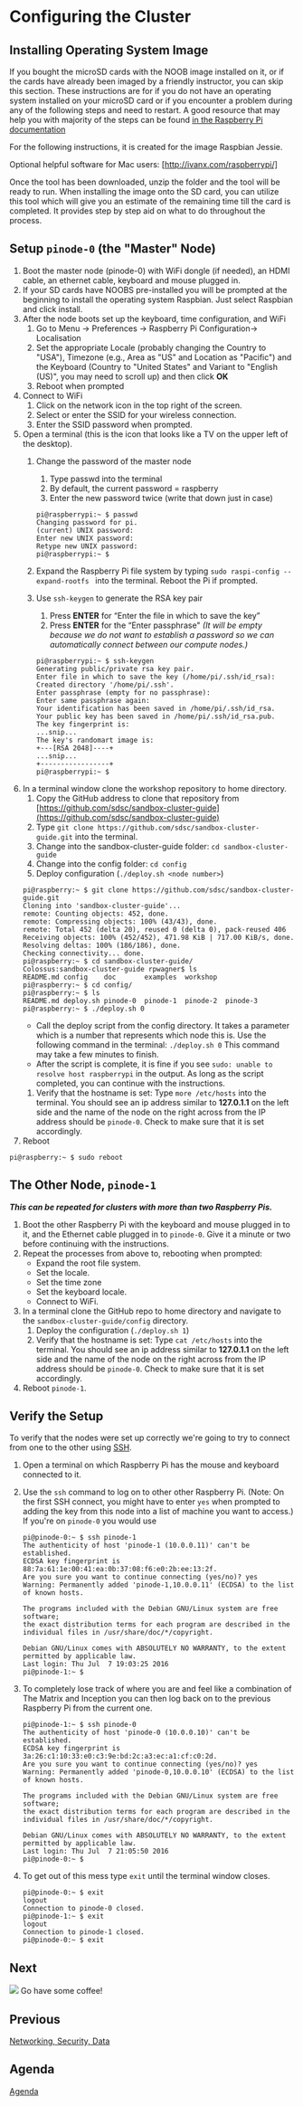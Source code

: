 # Configuring the Cluster

## Installing Operating System Image

If you bought the microSD cards with the NOOB image installed on it,
or if the cards have already been imaged by a friendly instructor, you
can skip this section. These instructions are for if you do
not have an operating system installed on your microSD card or if you
encounter a problem during any of the following steps and need to
restart. A good resource that may help you with majority of the steps
can be found
[in the Raspberry Pi documentation](https://www.raspberrypi.org/documentation/installation/installing-images/README.md)

For the following instructions, it is created for the image Raspbian Jessie.

Optional helpful software for Mac users: [http://ivanx.com/raspberrypi/]

Once the tool has been downloaded, unzip the folder and the tool will
be ready to run. When installing the image onto the SD card, you can
utilize this tool which will give you an estimate of the remaining
time till the card is completed. It provides step by step aid on what
to do throughout the process.

## Setup `pinode-0` (the "Master" Node)

1. Boot the master node (pinode-0) with WiFi dongle (if needed), an HDMI cable, an ethernet cable, keyboard and mouse plugged in. 
1. If your SD cards have NOOBS pre-installed you will be prompted at the
beginning to install the operating system Raspbian. Just select
Raspbian and click install.
1. After the node boots set up the keyboard, time configuration, and WiFi
   1. Go to Menu -> Preferences -> Raspberry Pi Configuration-> Localisation
   1. Set the appropriate Locale (probably changing the Country to "USA"), Timezone (e.g., Area as "US" and Location as "Pacific") and the Keyboard (Country to "United States" and Variant to "English (US)", you may need to scroll up) and then click **OK**
   1. Reboot when prompted
1. Connect to WiFi
   1. Click on the network icon in the top right of the screen.
   1. Select or enter the SSID for your wireless connection.
   1. Enter the SSID password when prompted.
1. Open a terminal (this is the icon that looks like a TV on the upper
   left of the desktop).
   1. Change the password of the master node
      1. Type passwd into the terminal
      1. By default, the current password = raspberry 
      1. Enter the new password twice (write that down just in case)

      ```
      pi@raspberrypi:~ $ passwd
      Changing password for pi.
      (current) UNIX password:
      Enter new UNIX password:
      Retype new UNIX password:
      pi@raspberrypi:~ $
      ```

   1. Expand the Raspberry Pi file system by typing `sudo raspi-config
    --expand-rootfs ` into the terminal. Reboot the Pi if prompted.
   1. Use `ssh-keygen` to generate the RSA key pair
      1. Press **ENTER** for “Enter the file in which to save the key”
      1. Press **ENTER** for the “Enter passphrase" _(It will be empty
      because we do not want to establish a password so we can
      automatically connect between our compute nodes.)_
      ```
      pi@raspberrypi:~ $ ssh-keygen 
      Generating public/private rsa key pair.
      Enter file in which to save the key (/home/pi/.ssh/id_rsa): 
      Created directory '/home/pi/.ssh'.
      Enter passphrase (empty for no passphrase): 
      Enter same passphrase again: 
      Your identification has been saved in /home/pi/.ssh/id_rsa.
      Your public key has been saved in /home/pi/.ssh/id_rsa.pub.
      The key fingerprint is:
      ...snip...
      The key's randomart image is:
      +---[RSA 2048]----+
      ...snip...
      +-----------------+
      pi@raspberrypi:~ $ 
      ```
  1. In a terminal window clone the workshop repository to home directory.
     1. Copy the GitHub address to clone that repository from [https://github.com/sdsc/sandbox-cluster-guide](https://github.com/sdsc/sandbox-cluster-guide)
     1. Type `git clone https://github.com/sdsc/sandbox-cluster-guide.git`  into the terminal.
     1. Change into the sandbox-cluster-guide folder:  `cd sandbox-cluster-guide`
     1. Change into the config folder: `cd config`
     1. Deploy configuration (`./deploy.sh <node number>`)
     ```
     pi@raspberry:~ $ git clone https://github.com/sdsc/sandbox-cluster-guide.git
     Cloning into 'sandbox-cluster-guide'...
     remote: Counting objects: 452, done.
     remote: Compressing objects: 100% (43/43), done.
     remote: Total 452 (delta 20), reused 0 (delta 0), pack-reused 406
     Receiving objects: 100% (452/452), 471.98 KiB | 717.00 KiB/s, done.
     Resolving deltas: 100% (186/186), done.
     Checking connectivity... done.
     pi@raspberry:~ $ cd sandbox-cluster-guide/
     Colossus:sandbox-cluster-guide rpwagner$ ls
     README.md config    doc       examples  workshop
     pi@raspberry:~ $ cd config/
     pi@raspberry:~ $ ls
     README.md deploy.sh pinode-0  pinode-1  pinode-2  pinode-3
     pi@raspberry:~ $ ./deploy.sh 0
     ```
     * Call the deploy script from the config directory. It takes a parameter which is a number that represents which node this is. Use the following command in the terminal:  `./deploy.sh 0` This command may take a few minutes to finish.
     * After the script is complete, it is fine if you see `sudo: unable to resolve host raspberrypi` in the output. As long as the script completed, you can continue with the instructions.
     1. Verify that the hostname is set: Type `more /etc/hosts` into the terminal.  You should see an ip address similar to **127.0.1.1** on the left side and the name of the node on the right across from the IP address should be `pinode-0`. Check to make sure that it is set accordingly.
1. Reboot
```
pi@raspberry:~ $ sudo reboot
```

## The Other Node, `pinode-1`

**_This can be repeated for clusters with more than two Raspberry Pis._**

1. Boot the other Raspberry Pi with the keyboard and mouse plugged in
   to it, and the Ethernet cable plugged in to `pinode-0`. Give it a
   minute or two before continuing with the instructions.
1. Repeat the processes from above to, rebooting when prompted:
   * Expand the root file system.
   * Set the locale.
   * Set the time zone
   * Set the keyboard locale.
   * Connect to WiFi.
1. In a terminal clone the GitHub repo to home directory and navigate
   to the `sandbox-cluster-guide/config` directory.
   1. Deploy the configuration (`./deploy.sh 1`)
   1. Verify that the hostname is set:
      Type `cat /etc/hosts` into the terminal.  You should see an ip address similar to **127.0.1.1** on the left side and the name of the node on the right across from the IP address should be `pinode-0`. Check to make sure that it is set accordingly.
1. Reboot `pinode-1`.

## Verify the Setup

To verify that the nodes were set up correctly we're going to try to
connect from one to the other using [SSH](https://www.raspberrypi.org/documentation/remote-access/ssh/).

1. Open a terminal on which Raspberry Pi has the mouse and keyboard
connected to it.
1. Use the `ssh` command to log on to other other Raspberry Pi. (Note:
On the first SSH connect, you might have to enter `yes` when prompted
to adding the key from this node into a list of machine you want to
access.) If you're on `pinode-0` you would use

    ```
    pi@pinode-0:~ $ ssh pinode-1
    The authenticity of host 'pinode-1 (10.0.0.11)' can't be established.
    ECDSA key fingerprint is 88:7a:61:1e:00:41:ea:0b:37:08:f6:e0:2b:ee:13:2f.
    Are you sure you want to continue connecting (yes/no)? yes
    Warning: Permanently added 'pinode-1,10.0.0.11' (ECDSA) to the list of known hosts.
    
    The programs included with the Debian GNU/Linux system are free software;
    the exact distribution terms for each program are described in the
    individual files in /usr/share/doc/*/copyright.

    Debian GNU/Linux comes with ABSOLUTELY NO WARRANTY, to the extent
    permitted by applicable law.
    Last login: Thu Jul  7 19:03:25 2016
    pi@pinode-1:~ $
    ```

1. To completely lose track of where you are and feel like a
   combination of The Matrix and Inception you can then log back on to
   the previous Raspberry Pi from the current one.

    ```
    pi@pinode-1:~ $ ssh pinode-0
    The authenticity of host 'pinode-0 (10.0.0.10)' can't be established.
    ECDSA key fingerprint is 3a:26:c1:10:33:e0:c3:9e:bd:2c:a3:ec:a1:cf:c0:2d.
    Are you sure you want to continue connecting (yes/no)? yes
    Warning: Permanently added 'pinode-0,10.0.0.10' (ECDSA) to the list of known hosts.
    
    The programs included with the Debian GNU/Linux system are free software;
    the exact distribution terms for each program are described in the
    individual files in /usr/share/doc/*/copyright.
    
    Debian GNU/Linux comes with ABSOLUTELY NO WARRANTY, to the extent
    permitted by applicable law.
    Last login: Thu Jul  7 21:05:50 2016
    pi@pinode-0:~ $
    ```

1. To get out of this mess type `exit` until the terminal window closes.

    ```
    pi@pinode-0:~ $ exit
    logout
    Connection to pinode-0 closed.
    pi@pinode-1:~ $ exit
    logout
    Connection to pinode-1 closed.
    pi@pinode-0:~ $ exit
    ```

## Next

![](coffee.png) Go have some coffee!

## Previous

[Networking, Security, Data](networking.md)

## Agenda

[Agenda](agenda.md)
